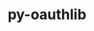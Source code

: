 ---
title: "py-oauthlib"
layout: cache
categories: [package, v0.18.0]
meta: {"versions": ["3.1.1"], "compilers": ["gcc@=7.5.0"], "oss": ["ubuntu18.04"], "platforms": ["linux"], "targets": ["x86_64"], "stacks": ["e4s", "root"], "num_specs": 1, "num_specs_by_stack": {"root": 1, "e4s": 1}}
spec_details: [{"hash": "5bsdobpahjkgyiqclyxaiw4mwfbrmd5d", "compiler": "gcc@=7.5.0", "versions": ["3.1.1"], "os": "ubuntu18.04", "platform": "linux", "target": "x86_64", "variants": ["+extras"], "stacks": ["root", "e4s"], "size": "-", "tarball": "https://binaries.spack.io/releases/v0.18.0/build_cache/linux-ubuntu18.04-x86_64/gcc-7.5.0/py-oauthlib-3.1.1/linux-ubuntu18.04-x86_64-gcc-7.5.0-py-oauthlib-3.1.1-5bsdobpahjkgyiqclyxaiw4mwfbrmd5d.spack"}]
---
